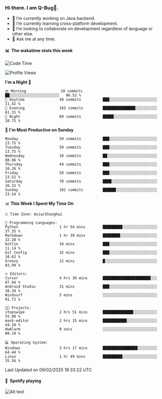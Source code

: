 ### Hi there. I am Q-Bug🐞.

- 🔭 I’m currently working on Java backend.
- 🌱 I’m currently learning cross-platform development.
- 👯 I’m looking to collaborate on development regardless of language or other else.
- 💬 Ask me at any time.

#### 📊 &nbsp;**The wakatime stats this week**  
<!--START_SECTION:waka-->
![Code Time](http://img.shields.io/badge/Code%20Time-241%20hrs%2025%20mins-blue)

![Profile Views](http://img.shields.io/badge/Profile%20Views-0-blue)

**I'm a Night 🦉** 

```text
🌞 Morning                28 commits          ██░░░░░░░░░░░░░░░░░░░░░░░   06.53 % 
🌆 Daytime                49 commits          ███░░░░░░░░░░░░░░░░░░░░░░   11.42 % 
🌃 Evening                263 commits         ███████████████░░░░░░░░░░   61.31 % 
🌙 Night                  89 commits          █████░░░░░░░░░░░░░░░░░░░░   20.75 % 
```
📅 **I'm Most Productive on Sunday** 

```text
Monday                   59 commits          ███░░░░░░░░░░░░░░░░░░░░░░   13.75 % 
Tuesday                  59 commits          ███░░░░░░░░░░░░░░░░░░░░░░   13.75 % 
Wednesday                38 commits          ██░░░░░░░░░░░░░░░░░░░░░░░   08.86 % 
Thursday                 44 commits          ███░░░░░░░░░░░░░░░░░░░░░░   10.26 % 
Friday                   58 commits          ███░░░░░░░░░░░░░░░░░░░░░░   13.52 % 
Saturday                 70 commits          ████░░░░░░░░░░░░░░░░░░░░░   16.32 % 
Sunday                   101 commits         ██████░░░░░░░░░░░░░░░░░░░   23.54 % 
```


📊 **This Week I Spent My Time On** 

```text
🕑︎ Time Zone: Asia/Shanghai

💬 Programming Languages: 
Python                   1 hr 54 mins        █████████░░░░░░░░░░░░░░░░   37.35 % 
Markdown                 1 hr 39 mins        ████████░░░░░░░░░░░░░░░░░   32.28 % 
Kotlin                   34 mins             ███░░░░░░░░░░░░░░░░░░░░░░   11.14 % 
Git Config               32 mins             ███░░░░░░░░░░░░░░░░░░░░░░   10.62 % 
Groovy                   12 mins             █░░░░░░░░░░░░░░░░░░░░░░░░   03.99 % 

🔥 Editors: 
Cursor                   4 hrs 30 mins       ██████████████████████░░░   87.94 % 
Android Studio           31 mins             ███░░░░░░░░░░░░░░░░░░░░░░   10.34 % 
Windsurf                 5 mins              ░░░░░░░░░░░░░░░░░░░░░░░░░   01.72 % 

🐱‍💻 Projects: 
stopswipe                2 hrs 51 mins       ██████████████░░░░░░░░░░░   55.80 % 
mask-editor              2 hrs 15 mins       ███████████░░░░░░░░░░░░░░   44.10 % 
HwAlarm                  0 secs              ░░░░░░░░░░░░░░░░░░░░░░░░░   00.10 % 

💻 Operating System: 
Windows                  3 hrs 17 mins       ████████████████░░░░░░░░░   64.44 % 
Linux                    1 hr 49 mins        █████████░░░░░░░░░░░░░░░░   35.56 % 
```


 Last Updated on 09/02/2025 18:33:22 UTC
<!--END_SECTION:waka-->

#### 🎵 &nbsp;**Spotify playing**  
![Alt text](https://spotify-recently-played-readme.vercel.app/api?user=e5y1o4x7kdt9kf2blu4wvmb4s&unique={true|1|on|yes})
